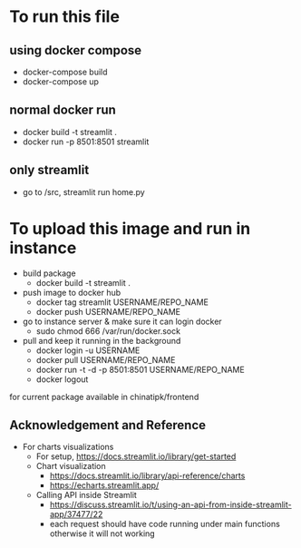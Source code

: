# To run this file
## using docker compose
- docker-compose build
- docker-compose up

## normal docker run
- docker build -t streamlit .
- docker run -p 8501:8501 streamlit

## only streamlit
- go to /src, streamlit run home.py

# To upload this image and run in instance
- build package
    - docker build -t streamlit .
- push image to docker hub
    - docker tag streamlit USERNAME/REPO_NAME
    - docker push USERNAME/REPO_NAME
- go to instance server & make sure it can login docker
    - sudo chmod 666 /var/run/docker.sock
- pull and keep it running in the background
    - docker login -u USERNAME
    - docker pull USERNAME/REPO_NAME
    - docker run -t -d -p 8501:8501 USERNAME/REPO_NAME
    - docker logout

for current package available in chinatipk/frontend

## Acknowledgement and Reference
- For charts visualizations
    - For setup, https://docs.streamlit.io/library/get-started
  - Chart visualization
    - https://docs.streamlit.io/library/api-reference/charts
    - https://echarts.streamlit.app/
  - Calling API inside Streamlit
    - https://discuss.streamlit.io/t/using-an-api-from-inside-streamlit-app/37477/22
    - each request should have code running under main functions otherwise it will not working